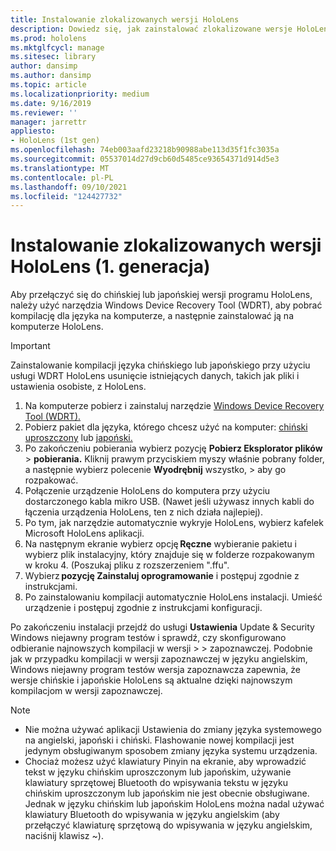 ```yaml
---
title: Instalowanie zlokalizowanych wersji HoloLens
description: Dowiedz się, jak zainstalować zlokalizowane wersje HoloLens (1. generacji), w tym chińskie i japońskie.
ms.prod: hololens
ms.mktglfcycl: manage
ms.sitesec: library
author: dansimp
ms.author: dansimp
ms.topic: article
ms.localizationpriority: medium
ms.date: 9/16/2019
ms.reviewer: ''
manager: jarrettr
appliesto:
- HoloLens (1st gen)
ms.openlocfilehash: 74eb003aafd23218b90988abe113d35f1fc3035a
ms.sourcegitcommit: 05537014d27d9cb60d5485ce93654371d914d5e3
ms.translationtype: MT
ms.contentlocale: pl-PL
ms.lasthandoff: 09/10/2021
ms.locfileid: "124427732"
---
```

# <a name="install-localized-versions-of-hololens-1st-gen"></a>Instalowanie zlokalizowanych wersji HoloLens (1. generacja)

Aby przełączyć się do chińskiej lub japońskiej wersji programu HoloLens, należy użyć narzędzia Windows Device Recovery Tool (WDRT), aby pobrać kompilację dla języka na komputerze, a następnie zainstalować ją na komputerze HoloLens.

> [!IMPORTANT]
> Zainstalowanie kompilacji języka chińskiego lub japońskiego przy użyciu usługi WDRT HoloLens usunięcie istniejących danych, takich jak pliki i ustawienia osobiste, z HoloLens. 

1. Na komputerze pobierz i zainstaluj narzędzie [Windows Device Recovery Tool (WDRT).](https://support.microsoft.com/help/12379)
1. Pobierz pakiet dla języka, którego chcesz użyć na komputer: [chiński uproszczony](https://aka.ms/hololensdownload-ch) lub [japoński.](https://aka.ms/hololensdownload-jp)
1. Po zakończeniu pobierania wybierz pozycję **Pobierz Eksplorator plików**  >  **pobierania.** Kliknij prawym przyciskiem myszy właśnie pobrany folder, a następnie wybierz polecenie **Wyodrębnij** wszystko,  >   aby go rozpakować.
1. Połączenie urządzenie HoloLens do komputera przy użyciu dostarczonego kabla mikro USB. (Nawet jeśli używasz innych kabli do łączenia urządzenia HoloLens, ten z nich działa najlepiej).
1. Po tym, jak narzędzie automatycznie wykryje HoloLens, wybierz kafelek Microsoft HoloLens aplikacji.
1. Na następnym ekranie wybierz opcję **Ręczne** wybieranie pakietu i wybierz plik instalacyjny, który znajduje się w folderze rozpakowanym   w kroku 4. (Poszukaj pliku z rozszerzeniem ".ffu". 
1. Wybierz **pozycję Zainstaluj oprogramowanie** i postępuj zgodnie z instrukcjami. 
1. Po zainstalowaniu kompilacji automatycznie HoloLens instalacji. Umieść urządzenie i postępuj zgodnie z instrukcjami konfiguracji. 

Po zakończeniu instalacji przejdź do usługi **Ustawienia** Update & Security Windows niejawny program testów i sprawdź, czy skonfigurowano odbieranie najnowszych kompilacji w wersji  >    >  zapoznawczej. Podobnie jak w przypadku kompilacji w wersji zapoznawczej w języku angielskim, Windows niejawny program testów wersja zapoznawcza zapewnia, że wersje chińskie i japońskie HoloLens są aktualne dzięki najnowszym kompilacjom w wersji zapoznawczej.

> [!NOTE]
>  
> - Nie można używać aplikacji Ustawienia do zmiany języka systemowego na angielski, japoński i chiński. Flashowanie nowej kompilacji jest jedynym obsługiwanym sposobem zmiany języka systemu urządzenia.
> - Chociaż możesz użyć klawiatury Pinyin na ekranie, aby wprowadzić tekst w języku chińskim uproszczonym lub japońskim, używanie klawiatury sprzętowej Bluetooth do wpisywania tekstu w języku chińskim uproszczonym lub japońskim nie jest obecnie obsługiwane.  Jednak w języku chińskim lub japońskim HoloLens można nadal używać klawiatury Bluetooth do wpisywania w języku angielskim (aby przełączyć klawiaturę sprzętową do wpisywania w języku angielskim, naciśnij klawisz ~).
